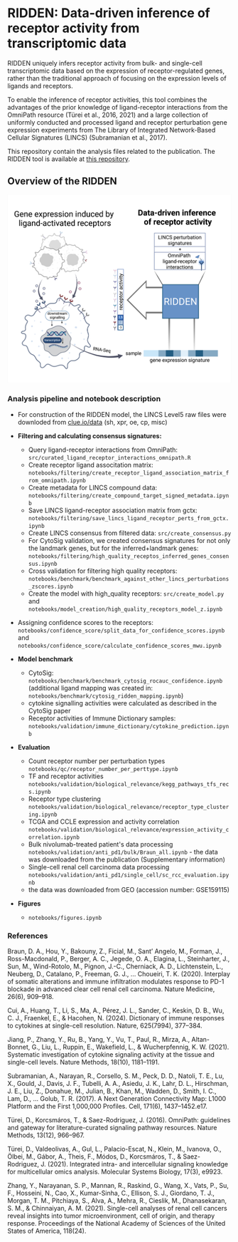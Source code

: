 # RIDDEN: Data-driven inference of receptor activity from transcriptomic data

RIDDEN uniquely infers receptor activity from bulk- and single-cell transcriptomic data based on the expression of receptor-regulated genes, rather than the traditional approach of focusing on the expression levels of ligands and receptors.

To enable the inference of receptor activities, this tool combines the advantages of the prior knowledge of ligand-receptor interactions from the OmniPath resource (Türei et al., 2016, 2021) and a large collection of uniformly conducted and processed ligand and receptor perturbation gene expression experiments from The Library of Integrated Network-Based Cellular Signatures (LINCS) (Subramanian et al., 2017).

This repository contain the analysis files related to the publication.
The RIDDEN tool is available at [this repository](https://github.com/basvaat/RIDDEN_tool).

## Overview of the RIDDEN 
![RIDDEN](paper_figure/Graphical_abstract600.jpeg)

### Analysis pipeline and notebook description
- For construction of the RIDDEN model, the LINCS Level5 raw files were downloded from [clue.io/data](https://clue.io/data/CMap2020#LINCS2020) (sh, xpr, oe, cp, misc) 
- __Filtering and calculating consensus signatures:__
  - Query ligand-receptor interactions from OmniPath: `src/curated_ligand_receptor_interactions_omnipath.R`
  - Create receptor ligand associtation matrix: `notebooks/filtering/create_receptor_ligand_association_matrix_from_omnipath.ipynb`
  - Create metadata for LINCS compound data: `notebooks/filtering/create_compound_target_signed_metadata.ipynb`
  - Save LINCS ligand-receptor association matrix from gctx: `notebooks/filtering/save_lincs_ligand_receptor_perts_from_gctx.ipynb`
  - Create LINCS consensus from filtered data: `src/create_consensus.py`
  - For CytoSig validation, we created consensus signatures for not only the landmark genes, but for the inferred+landmark genes: `notebooks/filtering/high_quality_receptos_inferred_genes_consensus.ipynb`
  - Cross validation for filtering high quality receptors: `notebooks/benchmark/benchmark_against_other_lincs_perturbations_zscores.ipynb`
  - Create the model with high_quality receptors: `src/create_model.py` and `notebooks/model_creation/high_quality_receptors_model_z.ipynb`
 - Assigning confidence scores to the receptors: `notebooks/confidence_score/split_data_for_confidence_scores.ipynb` and `notebooks/confidence_score/calculate_confidence_scores_mwu.ipynb`

- __Model benchmark__
  - CytoSig: `notebooks/benchmark/benchmark_cytosig_rocauc_confidence.ipynb` (additional ligand mapping was created in: `notebooks/benchmark/cytosig_ridden_mapping.ipynb`)
  - cytokine signalling activities were calculated as described in the CytoSig paper
  - Receptor activities of Immune Dictionary samples: `notebooks/validation/immune_dictionary/cytokine_prediction.ipynb`

- __Evaluation__
  - Count receptor number per perturbation types `notebooks/qc/receptor_number_per_perttype.ipynb`
  - TF and receptor activities `notebooks/validation/biological_relevance/kegg_pathways_tfs_recs.ipynb`
  - Receptor type clustering `notebooks/validation/biological_relevance/receptor_type_clustering.ipynb`
  - TCGA and CCLE expression and activity correlation `notebooks/validation/biological_relevance/expression_activity_correlation.ipynb`
  - Bulk nivolumab-treated patient's data processing `notebooks/validation/anti_pd1/bulk/Braun_all.ipynb`   - the data was downloaded from the publication (Supplementary information)
  - Single-cell renal cell carcinoma data processing `notebooks/validation/anti_pd1/single_cell/sc_rcc_evaluation.ipynb`
  - the data was downloaded from GEO (accession number: GSE159115)

- __Figures__
  - `notebooks/figures.ipynb`


### References
Braun, D. A., Hou, Y., Bakouny, Z., Ficial, M., Sant’ Angelo, M., Forman, J., Ross-Macdonald, P., Berger, A. C., Jegede, O. A., Elagina, L., Steinharter, J., Sun, M., Wind-Rotolo, M., Pignon, J.-C., Cherniack, A. D., Lichtenstein, L., Neuberg, D., Catalano, P., Freeman, G. J., … Choueiri, T. K. (2020). Interplay of somatic alterations and immune infiltration modulates response to PD-1 blockade in advanced clear cell renal cell carcinoma. Nature Medicine, 26(6), 909–918.

Cui, A., Huang, T., Li, S., Ma, A., Pérez, J. L., Sander, C., Keskin, D. B., Wu, C. J., Fraenkel, E., & Hacohen, N. (2024). Dictionary of immune responses to cytokines at single-cell resolution. Nature, 625(7994), 377–384.

Jiang, P., Zhang, Y., Ru, B., Yang, Y., Vu, T., Paul, R., Mirza, A., Altan-Bonnet, G., Liu, L., Ruppin, E., Wakefield, L., & Wucherpfennig, K. W. (2021). Systematic investigation of cytokine signaling activity at the tissue and single-cell levels. Nature Methods, 18(10), 1181–1191.

Subramanian, A., Narayan, R., Corsello, S. M., Peck, D. D., Natoli, T. E., Lu, X., Gould, J., Davis, J. F., Tubelli, A. A., Asiedu, J. K., Lahr, D. L., Hirschman, J. E., Liu, Z., Donahue, M., Julian, B., Khan, M., Wadden, D., Smith, I. C., Lam, D., … Golub, T. R. (2017). A Next Generation Connectivity Map: L1000 Platform and the First 1,000,000 Profiles. Cell, 171(6), 1437–1452.e17.


Türei, D., Korcsmáros, T., & Saez-Rodriguez, J. (2016). OmniPath: guidelines and gateway for literature-curated signaling pathway resources. Nature Methods, 13(12), 966–967.


Türei, D., Valdeolivas, A., Gul, L., Palacio-Escat, N., Klein, M., Ivanova, O., Ölbei, M., Gábor, A., Theis, F., Módos, D., Korcsmáros, T., & Saez-Rodriguez, J. (2021). Integrated intra- and intercellular signaling knowledge for multicellular omics analysis. Molecular Systems Biology, 17(3), e9923.


Zhang, Y., Narayanan, S. P., Mannan, R., Raskind, G., Wang, X., Vats, P., Su, F., Hosseini, N., Cao, X., Kumar-Sinha, C., Ellison, S. J., Giordano, T. J., Morgan, T. M., Pitchiaya, S., Alva, A., Mehra, R., Cieslik, M., Dhanasekaran, S. M., & Chinnaiyan, A. M. (2021). Single-cell analyses of renal cell cancers reveal insights into tumor microenvironment, cell of origin, and therapy response. Proceedings of the National Academy of Sciences of the United States of America, 118(24). 

